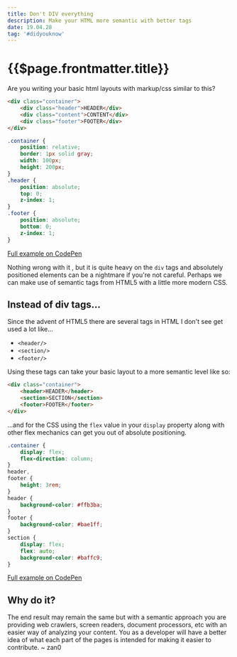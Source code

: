 ```yaml
---
title: Don't DIV everything
description: Make your HTML more semantic with better tags
date: 19.04.28
tag: '#didyouknow'
---
```


# {{$page.frontmatter.title}}

<Badge :text="$page.frontmatter.date" />
<Badge :text="$page.frontmatter.tag" />
<Tweet />

Are you writing your basic html layouts with markup/css similar to this?

```html
<div class="container">
	<div class="header">HEADER</div>
	<div class="content">CONTENT</div>
	<div class="footer">FOOTER</div>
</div>
```

```css
.container {
	position: relative;
	border: 1px solid gray;
	width: 100px;
	height: 200px;
}
.header {
	position: absolute;
	top: 0;
	z-index: 1;
}
.footer {
	position: absolute;
	bottom: 0;
	z-index: 1;
}
```

[Full example on CodePen](https://codepen.io/_zan0/pen/oOOOZq)

Nothing wrong with it , but it is quite heavy on the `div` tags and absolutely positioned elements can be a nightmare if you're not careful. Perhaps we can make use of semantic tags from HTML5 with a little more modern CSS.

## Instead of div tags...

Since the advent of HTML5 there are several tags in HTML I don't see get used a lot like...

- `<header/>`
- `<section/>`
- `<footer/>`

Using these tags can take your basic layout to a more semantic level like so:

```html
<div class="container">
	<header>HEADER</header>
	<section>SECTION</section>
	<footer>FOOTER</footer>
</div>
```

...and for the CSS using the `flex` value in your `display` property along with other flex mechanics can get you out of absolute positioning.

```css
.container {
	display: flex;
	flex-direction: column;
}
header,
footer {
	height: 3rem;
}
header {
	background-color: #ffb3ba;
}
footer {
	background-color: #bae1ff;
}
section {
	display: flex;
	flex: auto;
	background-color: #baffc9;
}
```

[Full example on CodePen](https://codepen.io/_zan0/pen/ROOOpe)

## Why do it?

The end result may remain the same but with a semantic approach you are providing web crawlers, screen readers, document processors, etc with an easier way of analyzing your content. You as a developer will have a better idea of what each part of the pages is intended for making it easier to contribute.
~ zan0
